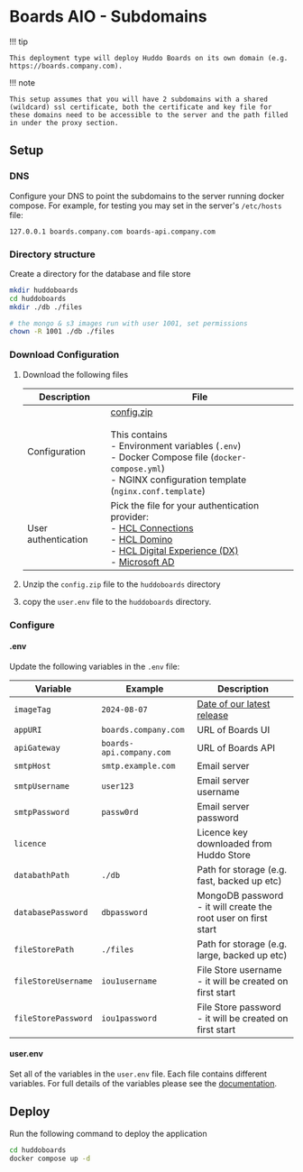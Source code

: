 # Boards AIO - Subdomains

!!! tip

    This deployment type will deploy Huddo Boards on its own domain (e.g. https://boards.company.com).

!!! note

    This setup assumes that you will have 2 subdomains with a shared (wildcard) ssl certificate, both the certificate and key file for these domains need to be accessible to the server and the path filled in under the proxy section.

## Setup

### DNS

Configure your DNS to point the subdomains to the server running docker compose. For example, for testing you may set in the server's `/etc/hosts` file:

```
127.0.0.1 boards.company.com boards-api.company.com
```

### Directory structure

Create a directory for the database and file store

```bash
mkdir huddoboards
cd huddoboards
mkdir ./db ./files

# the mongo & s3 images run with user 1001, set permissions
chown -R 1001 ./db ./files
```

### Download Configuration

1.  Download the following files

    | Description         | File                                                                                                                                                                                                                                                   |
    | ------------------- | ------------------------------------------------------------------------------------------------------------------------------------------------------------------------------------------------------------------------------------------------------ |
    | Configuration       | [config.zip](./config.zip)</br></br>This contains</br>- Environment variables (`.env`)</br>- Docker Compose file (`docker-compose.yml`)</br>- NGINX configuration template (`nginx.conf.template`)                                                     |
    | User authentication | Pick the file for your authentication provider:</br>- [HCL Connections](../auth/connections/user.env)</br>- [HCL Domino](../auth/domino/user.env)</br>- [HCL Digital Experience (DX)](../auth/dx/user.env)</br>- [Microsoft AD](../auth/msad/user.env) |

1.  Unzip the `config.zip` file to the `huddoboards` directory
1.  copy the `user.env` file to the `huddoboards` directory.

### Configure

#### .env

Update the following variables in the `.env` file:

| Variable            | Example                  | Description                                                    |
| ------------------- | ------------------------ | -------------------------------------------------------------- |
| `imageTag`          | `2024-08-07`             | [Date of our latest release](../../releases.md)                |
| `appURI`            | `boards.company.com`     | URL of Boards UI                                               |
| `apiGateway`        | `boards-api.company.com` | URL of Boards API                                              |
| `smtpHost`          | `smtp.example.com`       | Email server                                                   |
| `smtpUsername`      | `user123`                | Email server username                                          |
| `smtpPassword`      | `passw0rd`               | Email server password                                          |
| `licence`           |                          | Licence key downloaded from Huddo Store                        |
| `databathPath`      | `./db`                   | Path for storage (e.g. fast, backed up etc)                    |
| `databasePassword`  | `dbpassword`             | MongoDB password - it will create the root user on first start |
| `fileStorePath`     | `./files`                | Path for storage (e.g. large, backed up etc)                   |
| `fileStoreUsername` | `iou1username`           | File Store username - it will be created on first start        |
| `fileStorePassword` | `iou1password`           | File Store password - it will be created on first start        |

#### user.env

Set all of the variables in the `user.env` file. Each file contains different variables. For full details of the variables please see the [documentation](../../env/common.md#provider-specific-options).

## Deploy

Run the following command to deploy the application

```bash
cd huddoboards
docker compose up -d
```
